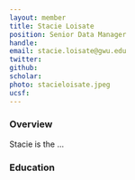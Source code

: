 ```yaml
---
layout: member
title: Stacie Loisate
position: Senior Data Manager
handle: 
email: stacie.loisate@gwu.edu
twitter:
github:
scholar: 
photo: stacieloisate.jpeg
ucsf: 
---
```


### Overview

Stacie is the  ...

### Education
